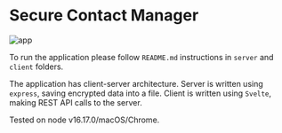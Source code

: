 # Secure Contact Manager

![app](https://github.com/Dima-dev1/secure-contact-manager/blob/main/client/EsBurgcAjq.gif)

To run the application please follow `README.md` instructions in `server` and `client` folders.  

The application has client-server architecture. Server is written using `express`, saving encrypted data into a file.
Client is written using `Svelte`, making REST API calls to the server.

Tested on node v16.17.0/macOS/Chrome.
